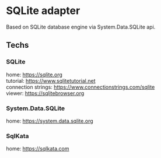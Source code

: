 # SQLite adapter

Based on SQLite database engine via System.Data.SQLite api.


## Techs

### SQLite

home: https://sqlite.org  
tutorial: https://www.sqlitetutorial.net  
connection strings: https://www.connectionstrings.com/sqlite  
viewer: https://sqlitebrowser.org  


### System.Data.SQLite  

home: https://system.data.sqlite.org  


### SqlKata  

home: https://sqlkata.com  

